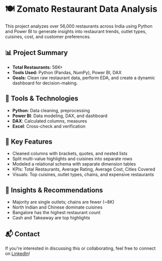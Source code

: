 #  🍽️ Zomato Restaurant Data Analysis

This project analyzes over 56,000 restaurants across India using Python and Power BI to generate insights into restaurant trends, outlet types, cuisines, cost, and customer preferences.

## 📊 Project Summary

- **Total Restaurants:** 56K+
- **Tools Used:** Python (Pandas, NumPy), Power BI, DAX
- **Goals:** Clean raw restaurant data, perform EDA, and create a dynamic dashboard for decision-making.

## 🔧 Tools & Technologies

- **Python**: Data cleaning, preprocessing
- **Power BI**: Data modeling, DAX, and dashboard
- **DAX**: Calculated columns, measures
- **Excel**: Cross-check and verification 

## 📌 Key Features

- Cleaned columns with brackets, quotes, and nested lists
- Split multi-value highlights and cuisines into separate rows
- Modeled a relational schema with separate dimension tables
- KPIs: Total Restaurants, Average Rating, Average Cost, Cities Covered
- Visuals: Top cuisines, outlet types, chains, and expensive restaurants

## 🧠 Insights & Recommendations

- Majority are single outlets; chains are fewer (~8K)
- North Indian and Chinese dominate cuisines
- Bangalore has the highest restaurant count
- Cash and Takeaway are top highlights

## 📬 Contact

If you're interested in discussing this or collaborating, feel free to connect on [LinkedIn](https://www.linkedin.com/in/ankitamall)!


